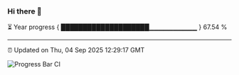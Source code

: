 ### Hi there 👋

⏳ Year progress { ████████████████████▁▁▁▁▁▁▁▁▁▁ } 67.54 %

---

⏰ Updated on Thu, 04 Sep 2025 12:29:17 GMT

![Progress Bar CI](https://github.com/liununu/liununu/workflows/Progress%20Bar%20CI/badge.svg)
